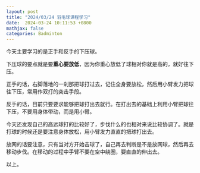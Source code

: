 ```yaml
---
layout: post
title: "2024/03/24 羽毛球课程学习"
date:  2024-03-24 10:11:53 +0800
mathjax: false
categories: Badminton
---
```


今天主要学习的是正手和反手的下压球。

下压球的要点就是要**重心要放低**，因为你重心放低了球相对你就是高的，就好往下压。

正手的话，右脚落地的一刹那把球打过去，记住全身要放松，然后用小臂发力把球往下压，常用作双打的突击手段。

反手的话，目前只要要求能够把球打出去就行。在打出去的基础上利用小臂把球往下压，不要用身体带动，而是用小臂。

今天还发现自己的高远球打的比较好了，步伐什么的也相对来说比较协调了。就是打球的时候还是要注意身体放松，用小臂发力直直的把球打出去。

放网的话要注意，只有当对方开始击球了，自己再去判断是不是放网球，然后再去移动步伐。在移动的过程中手臂不要在空中绕圈，要直直的伸出去。

以上。
